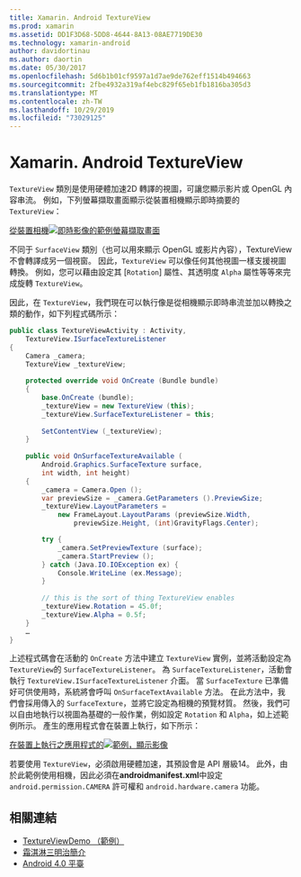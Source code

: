 ```yaml
---
title: Xamarin. Android TextureView
ms.prod: xamarin
ms.assetid: DD1F3D68-5DD8-4644-8A13-08AE7719DE30
ms.technology: xamarin-android
author: davidortinau
ms.author: daortin
ms.date: 05/30/2017
ms.openlocfilehash: 5d6b1b01cf9597a1d7ae9de762eff1514b494663
ms.sourcegitcommit: 2fbe4932a319af4ebc829f65eb1fb1816ba305d3
ms.translationtype: MT
ms.contentlocale: zh-TW
ms.lasthandoff: 10/29/2019
ms.locfileid: "73029125"
---
```

# <a name="xamarinandroid-textureview"></a>Xamarin. Android TextureView

`TextureView` 類別是使用硬體加速2D 轉譯的視圖，可讓您顯示影片或 OpenGL 內容串流。 例如，下列螢幕擷取畫面顯示從裝置相機顯示即時摘要的 `TextureView`：

[從裝置相機![即時影像的範例螢幕擷取畫面](texture-view-images/22-textureviewcamera.png)](texture-view-images/22-textureviewcamera.png#lightbox)

不同于 `SurfaceView` 類別（也可以用來顯示 OpenGL 或影片內容），TextureView 不會轉譯成另一個視窗。
因此，`TextureView` 可以像任何其他視圖一樣支援視圖轉換。 例如，您可以藉由設定其 [`Rotation`] 屬性、其透明度 `Alpha` 屬性等等來完成旋轉 `TextureView`。

因此，在 `TextureView`，我們現在可以執行像是從相機顯示即時串流並加以轉換之類的動作，如下列程式碼所示：

```csharp
public class TextureViewActivity : Activity,
    TextureView.ISurfaceTextureListener
{
    Camera _camera;
    TextureView _textureView;
       
    protected override void OnCreate (Bundle bundle)
    {
        base.OnCreate (bundle);
        _textureView = new TextureView (this);
        _textureView.SurfaceTextureListener = this;
           
        SetContentView (_textureView);
    }
       
    public void OnSurfaceTextureAvailable (
        Android.Graphics.SurfaceTexture surface,
        int width, int height)
    {
        _camera = Camera.Open ();
        var previewSize = _camera.GetParameters ().PreviewSize;
        _textureView.LayoutParameters =
            new FrameLayout.LayoutParams (previewSize.Width,
                previewSize.Height, (int)GravityFlags.Center);

        try {
            _camera.SetPreviewTexture (surface);
            _camera.StartPreview ();
        } catch (Java.IO.IOException ex) {
            Console.WriteLine (ex.Message);
        }
           
        // this is the sort of thing TextureView enables
        _textureView.Rotation = 45.0f;
        _textureView.Alpha = 0.5f;
    }
    …
}
```

上述程式碼會在活動的 `OnCreate` 方法中建立 `TextureView` 實例，並將活動設定為 `TextureView`的 `SurfaceTextureListener`。 為 `SurfaceTextureListener`，活動會執行 `TextureView.ISurfaceTextureListener` 介面。 當 `SurfaceTexture` 已準備好可供使用時，系統將會呼叫 `OnSurfaceTextAvailable` 方法。 在此方法中，我們會採用傳入的 `SurfaceTexture`，並將它設定為相機的預覽材質。 然後，我們可以自由地執行以視圖為基礎的一般作業，例如設定 `Rotation` 和 `Alpha`，如上述範例所示。 產生的應用程式會在裝置上執行，如下所示：

[在裝置上執行之應用程式的![範例，顯示影像](texture-view-images/17-textureviewdemo.png)](texture-view-images/17-textureviewdemo.png#lightbox)

若要使用 `TextureView`，必須啟用硬體加速，其預設會是 API 層級14。 此外，由於此範例使用相機，因此必須在**androidmanifest.xml**中設定 `android.permission.CAMERA` 許可權和 `android.hardware.camera` 功能。

## <a name="related-links"></a>相關連結

- [TextureViewDemo （範例）](https://docs.microsoft.com/samples/xamarin/monodroid-samples/textureviewdemo)
- [霜淇淋三明治簡介](https://www.android.com/about/ice-cream-sandwich/)
- [Android 4.0 平臺](https://developer.android.com/sdk/android-4.0.html)
